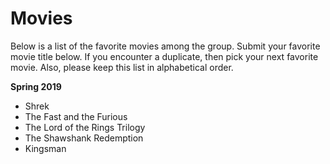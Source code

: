 # Movies

Below is a list of the favorite movies among the group.  Submit your favorite movie title below.  If you encounter a duplicate, then pick your next favorite movie.  Also, please keep this list in alphabetical order.

**Spring 2019**

* Shrek
* The Fast and the Furious
* The Lord of the Rings Trilogy
* The Shawshank Redemption
* Kingsman